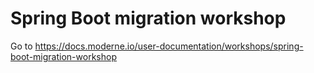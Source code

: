 # Spring Boot migration workshop

Go to 
https://docs.moderne.io/user-documentation/workshops/spring-boot-migration-workshop